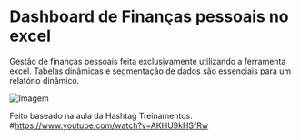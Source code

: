 # Dashboard de Finanças pessoais no excel
Gestão de finanças pessoais feita exclusivamente utilizando a ferramenta excel.
Tabelas dinâmicas e segmentação de dados são essenciais para um relatório dinâmico. 


![Imagem](https://user-images.githubusercontent.com/108886670/226081862-fec77647-84e1-4908-b3d0-3b08a1299718.JPG)

Feito baseado na aula da Hashtag Treinamentos.
#https://www.youtube.com/watch?v=AKHU9kHSfRw

